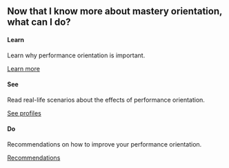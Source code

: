 <div class="row">
         <div class="col-lg-12">
             <h2 class="page-header">Now that I know more about mastery orientation, what can I do?</h2>
         </div>
         <div class="col-md-4 col-sm-6">
             <div class="panel panel-default text-center">
                 <div class="panel-heading">
                     <span class="fa-stack fa-5x">
                           <i class="fa fa-circle fa-stack-2x text-primary"></i>
                           <i class="fa fa-info fa-stack-1x fa-inverse"></i>
                     </span>
                 </div>
                 <div class="panel-body">
                     <h4>Learn</h4>
                     <p>Learn why performance orientation is important.</p>
                     <a href="http://srl.daacs.net/performance_orientation_influence.html" target="_blank" class="btn btn-primary">Learn more</a>
                 </div>
             </div>
         </div>
         <div class="col-md-4 col-sm-6">
             <div class="panel panel-default text-center">
                 <div class="panel-heading">
                     <span class="fa-stack fa-5x">
                           <i class="fa fa-circle fa-stack-2x text-primary"></i>
                           <i class="fa fa-eye fa-stack-1x fa-inverse"></i>
                     </span>
                 </div>
                 <div class="panel-body">
                     <h4>See</h4>
                     <p>Read real-life scenarios about the effects of performance orientation.</p>
                     <a href="http://srl.daacs.net/performance_orientation_profile.html" target="_blank" class="btn btn-primary">See profiles</a>
                 </div>
             </div>
         </div>
         <div class="col-md-4 col-sm-6">
             <div class="panel panel-default text-center">
                 <div class="panel-heading">
                     <span class="fa-stack fa-5x">
                           <i class="fa fa-circle fa-stack-2x text-primary"></i>
                           <i class="fa fa-check-square-o fa-stack-1x fa-inverse"></i>
                     </span>
                 </div>
                 <div class="panel-body">
                     <h4>Do</h4>
                     <p>Recommendations on how to improve your performance orientation.</p>
                     <a href="http://srl.daacs.net/performance_orientation_recommendations.html" target="_blank" class="btn btn-primary">Recommendations</a>
                 </div>
             </div>
         </div>
</div>
